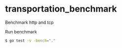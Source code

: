 transportation_benchmark
========================

Benchmark http and tcp 

Run benchmark
```bash
$ go test -v -bench="."
```
